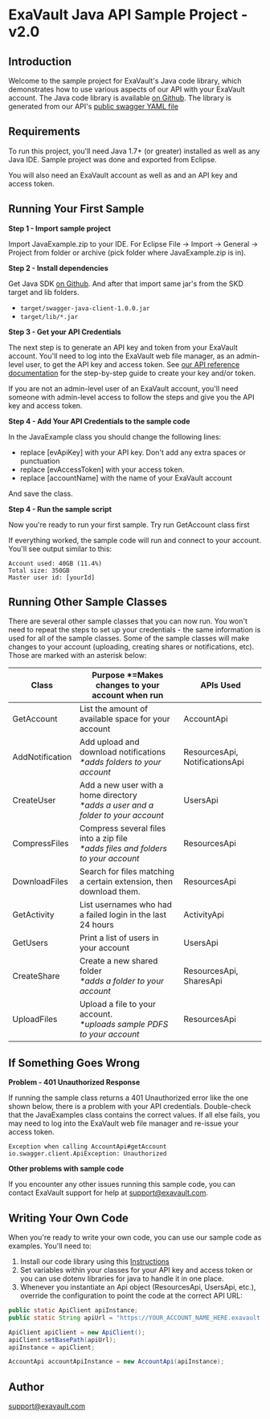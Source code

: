 # ExaVault Java API Sample Project - v2.0

## Introduction
Welcome to the sample project for ExaVault's Java code library, which demonstrates how to use various aspects of our API with your ExaVault account. The Java code library is available [on Github](https://github.com/ExaVault/evapi-java). The library is generated from our API's [public swagger YAML file](https://www.exavault.com/api/docs/evapi_2.0_public.yaml)

## Requirements

To run this project, you'll need Java 1.7+ (or greater) installed as well as any Java IDE. Sample project was done and exported from Eclipse.

You will also need an ExaVault account as well as and an API key and access token.

## Running Your First Sample

**Step 1 - Import sample project** 

Import JavaExample.zip to your IDE. For Eclipse File -> Import -> General -> Project from folder or archive (pick folder where JavaExample.zip is in).

**Step 2 - Install dependencies** 

Get Java SDK [on Github](https://github.com/ExaVault/evapi-java). And after that import same jar's from the SKD target and lib folders.

* `target/swagger-java-client-1.0.0.jar`
* `target/lib/*.jar`

**Step 3 - Get your API Credentials** 

The next step is to generate an API key and token from your ExaVault account. You'll need to log into the ExaVault web file manager, as an admin-level user, to get the API key and access token. See [our API reference documentation](https://www.exavault.com/developer/api-docs/v2/#section/Obtaining-Your-API-Key-and-Access-Token) for the step-by-step guide to create your key and/or token.  

If you are not an admin-level user of an ExaVault account, you'll need someone with admin-level access to follow the steps and give you the API key and access token.

**Step 4 - Add Your API Credentials to the sample code**

In the JavaExample class you should change the following lines:

- replace [evApiKey] with your API key. Don't add any extra spaces or punctuation
- replace [evAccessToken] with your access token.
- replace [accountName] with the name of your ExaVault account

And save the class.

**Step 4 - Run the sample script**

Now you're ready to run your first sample. Try run GetAccount class first

If everything worked, the sample code will run and connect to your account. You'll see output similar to this:

```shell
Account used: 40GB (11.4%)
Total size: 350GB
Master user id: [yourId]
```

## Running Other Sample Classes

There are several other sample classes that you can now run. You won't need to repeat the steps to set up your credentials  - the same information is used for all of the sample classes.
Some of the sample classes will make changes to your account (uploading, creating shares or notifications, etc). Those are marked with an asterisk below:

Class                         | Purpose    \*=Makes changes to your account when run                                   | APIs Used                      |
------------------------------|----------------------------------------------------------------------------------------|--------------------------------|
GetAccount                    | List the amount of available space for your account                                    | AccountApi                     |
AddNotification               | Add upload and download notifications<br/>_\*adds folders to your account_             | ResourcesApi, NotificationsApi |
CreateUser                    | Add a new user with a home directory <br/>_\*adds a user and a folder to your account_ | UsersApi                       |
CompressFiles                 | Compress several files into a zip file <br/>_\*adds files and folders to your account_ | ResourcesApi                   |
DownloadFiles                 | Search for files matching a certain extension, then download them.                     | ResourcesApi                   |
GetActivity                   | List usernames who had a failed login in the last 24 hours                             | ActivityApi                    |
GetUsers                      | Print a list of users in your account                                             | UsersApi                       |
CreateShare                   | Create a new shared folder <br />_\*adds a folder to your account_      | ResourcesApi, SharesApi        |
UploadFiles                   | Upload a file to your account.<br />_\*uploads sample PDFS to your account_            | ResourcesApi                   |


## If Something Goes Wrong

**Problem - 401 Unauthorized Response**

If running the sample class returns a 401 Unauthorized error like the one shown below, there is a problem with your API credentials. Double-check that the JavaExamples class contains the correct values. If all else fails, you may need to log into the ExaVault web file manager and re-issue your access token.

```shell
Exception when calling AccountApi#getAccount
io.swagger.client.ApiException: Unauthorized
```

**Other problems with sample code**

If you encounter any other issues running this sample code, you can contact ExaVault support for help at support@exavault.com.

## Writing Your Own Code 

When you're ready to write your own code, you can use our sample code as examples. You'll need to:

1. Install our code library using this [Instructions](https://github.com/ExaVault/evapi-java#compiling-and-installing-the-code-library)
1. Set variables within your classes for your API key and access token or you can use dotenv libraries for java to handle it in one place.
1. Whenever you instantiate an Api object (ResourcesApi, UsersApi, etc.), override the configuration to point the code at the correct API URL:
```java
public static ApiClient apiInstance; 
public static String apiUrl = "https://YOUR_ACCOUNT_NAME_HERE.exavault.com/api/v2/";

ApiClient apiClient = new ApiClient();
apiClient.setBasePath(apiUrl);
apiInstance = apiClient;  

AccountApi accountApiInstance = new AccountApi(apiInstance);
```

## Author

support@exavault.com
